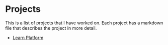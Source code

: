# Projects

This is a list of projects that I have worked on. Each project has a markdown file that describes the project in more detail.

- [Learn Platform](./learn-platform.md)
